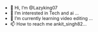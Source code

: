 - 👋 Hi, I’m @Lazyking07
- 👀 I’m interested in Tech and ai ...
- 🌱 I’m currently learning video editing ... 
- 📫 How to reach me ankit_singh82...

<!---
Lazyking07/Lazyking07 is a ✨ special ✨ repository because its `README.md` (this file) appears on your GitHub profile.
You can click the Preview link to take a look at your changes.
--->
